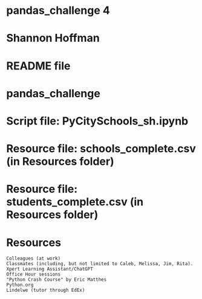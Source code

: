 # pandas_challenge 4
# Shannon Hoffman
# README file

# pandas_challenge
# Script file: PyCitySchools_sh.ipynb
# Resource file: schools_complete.csv (in Resources folder)
# Resource file: students_complete.csv (in Resources folder)

# Resources
    Colleagues (at work)
    Classmates (including, but not limited to Caleb, Melissa, Jim, Rita). 
    Xpert Learning Assistant/ChatGPT
    Office Hour sessions
    "Python Crash Course" by Eric Matthes
    Python.org
    Lindelwe (tutor through EdEx)